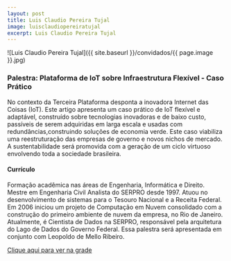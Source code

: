 ```yaml
---
layout: post
title: Luis Claudio Pereira Tujal
image: luisclaudiopereiratujal
excerpt: Luis Claudio Pereira Tujal
---
```

![Luis Claudio Pereira Tujal]({{ site.baseurl }}/convidados/{{ page.image }}.jpg)


### Palestra: Plataforma de IoT sobre Infraestrutura Flexível - Caso Prático

No contexto da Terceira Plataforma desponta a inovadora Internet das Coisas (IoT). Este artigo apresenta um caso prático de IoT flexível e adaptável, construído sobre tecnologias inovadoras e de baixo custo, passíveis de serem adquiridas em larga escala e usadas com redundâncias,construindo soluções de economia verde.
 Este caso viabiliza uma reestruturação das empresas de governo e novos nichos de mercado. A sustentabilidade será promovida com a geração de um ciclo virtuoso envolvendo toda a sociedade brasileira.

#### Currículo
Formação acadêmica nas áreas de Engenharia, Informática e Direito. Mestre em Engenharia Civil
 Analista do SERPRO desde 1997. Atuou no desenvolvimento de sistemas para o Tesouro Nacional e a Receita Federal. Em 2006 iniciou um projeto de Computação em Nuvem consolidado com a construção do primeiro ambiente de nuvem da empresa, no Rio de Janeiro. Atualmente, é Cientista de Dados na SERPRO, responsável pela arquitetura do Lago de Dados do Governo Federal. Essa palestra será apresentada em conjunto com Leopoldo de Mello Ribeiro.

[Clique aqui para ver na grade](http://sistema.ftsl.org.br/ftsl9/grade/detail.html?pid=184)

